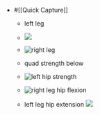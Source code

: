 - #[[Quick Capture]]
	 - left leg

	 - ![](https://firebasestorage.googleapis.com/v0/b/firescript-577a2.appspot.com/o/imgs%2Fapp%2Flearning-poker%2FGMzS3YzfFW.jpg?alt=media&token=5ed392a7-8bed-4b77-9542-890b34f2afbd)

	 - ![right leg](https://firebasestorage.googleapis.com/v0/b/firescript-577a2.appspot.com/o/imgs%2Fapp%2Flearning-poker%2FDmUDvhwqhP.jpg?alt=media&token=32987838-4a41-46d2-ad47-cc2d12fea996)

	 - quad strength below

	 - ![left hip strength](https://firebasestorage.googleapis.com/v0/b/firescript-577a2.appspot.com/o/imgs%2Fapp%2Flearning-poker%2FHbCm_chVXg.jpg?alt=media&token=5ee95c66-877a-4bc8-b1ee-a9b61aa94a14)

	 - ![right leg hip flexion](https://firebasestorage.googleapis.com/v0/b/firescript-577a2.appspot.com/o/imgs%2Fapp%2Flearning-poker%2F8DocsJJXuf.jpg?alt=media&token=8b3e8582-7972-4128-809d-90a42e2c249f)

	 - left leg hip extension ![](https://firebasestorage.googleapis.com/v0/b/firescript-577a2.appspot.com/o/imgs%2Fapp%2Flearning-poker%2FFEmp4wS9NG.jpg?alt=media&token=97989ba0-c7fa-4f58-adeb-cde64fbac7f3)
